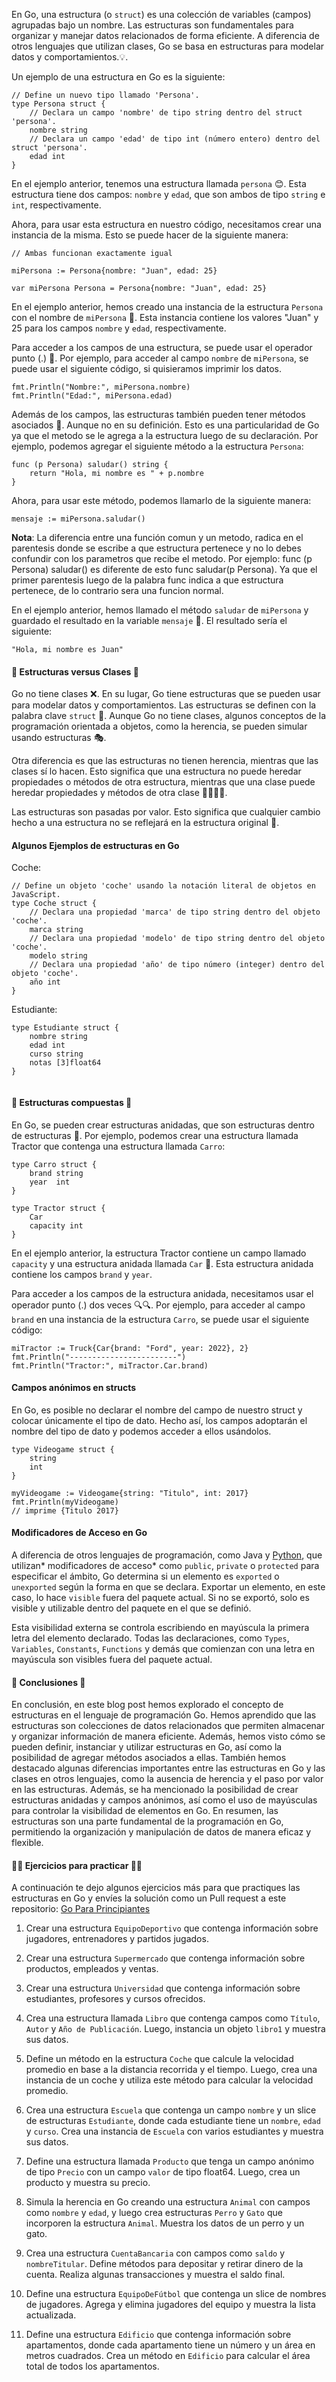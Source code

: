 En Go, una estructura (o `struct`) es una colección de variables (campos) agrupadas bajo un nombre. Las estructuras son fundamentales para organizar y manejar datos relacionados de forma eficiente. A diferencia de otros lenguajes que utilizan clases, Go se basa en estructuras para modelar datos y comportamientos.💡.

Un ejemplo de una estructura en Go es la siguiente:

```
// Define un nuevo tipo llamado 'Persona'.
type Persona struct {
    // Declara un campo 'nombre' de tipo string dentro del struct 'persona'.
    nombre string
    // Declara un campo 'edad' de tipo int (número entero) dentro del struct 'persona'.
    edad int
}

```

En el ejemplo anterior, tenemos una estructura llamada `persona` 😊. Esta estructura tiene dos campos: `nombre` y `edad`, que son ambos de tipo `string` e `int`, respectivamente.

Ahora, para usar esta estructura en nuestro código, necesitamos crear una instancia de la misma. Esto se puede hacer de la siguiente manera:

```
// Ambas funcionan exactamente igual

miPersona := Persona{nombre: "Juan", edad: 25}

var miPersona Persona = Persona{nombre: "Juan", edad: 25}
```

En el ejemplo anterior, hemos creado una instancia de la estructura `Persona` con el nombre de `miPersona` 🙌. Esta instancia contiene los valores "Juan" y 25 para los campos `nombre` y `edad`, respectivamente.

Para acceder a los campos de una estructura, se puede usar el operador punto (.) 🔎. Por ejemplo, para acceder al campo `nombre` de `miPersona`, se puede usar el siguiente código, si quisieramos imprimir los datos.

```
fmt.Println("Nombre:", miPersona.nombre)
fmt.Println("Edad:", miPersona.edad)
```

Además de los campos, las estructuras también pueden tener métodos asociados 🚦. Aunque no en su definición. Esto es una particularidad de Go ya que el metodo se le agrega a la estructura luego de su declaración. Por ejemplo, podemos agregar el siguiente método a la estructura `Persona`:

```
func (p Persona) saludar() string {
    return "Hola, mi nombre es " + p.nombre
}
```

Ahora, para usar este método, podemos llamarlo de la siguiente manera:

```
mensaje := miPersona.saludar()
```

**Nota**: La diferencia entre una función comun y un metodo, radica en el parentesis donde se escribe a que estructura pertenece y no lo debes confundir con los parametros que recibe el metodo. Por ejemplo: func (p Persona) saludar() es diferente de esto func saludar(p Persona). Ya que el primer parentesis luego de la palabra func indica a que estructura pertenece, de lo contrario sera una funcion normal.

En el ejemplo anterior, hemos llamado el método `saludar` de `miPersona` y guardado el resultado en la variable `mensaje` 📨. El resultado sería el siguiente:

```
"Hola, mi nombre es Juan"
```

#### **🚩 Estructuras versus Clases 🚩**

Go no tiene clases ❌. En su lugar, Go tiene estructuras que se pueden usar para modelar datos y comportamientos. Las estructuras se definen con la palabra clave `struct` 🔑. Aunque Go no tiene clases, algunos conceptos de la programación orientada a objetos, como la herencia, se pueden simular usando estructuras 🎭.

Otra diferencia es que las estructuras no tienen herencia, mientras que las clases sí lo hacen. Esto significa que una estructura no puede heredar propiedades o métodos de otra estructura, mientras que una clase puede heredar propiedades y métodos de otra clase 👨‍👩‍👦‍👦.

Las estructuras son pasadas por valor. Esto significa que cualquier cambio hecho a una estructura no se reflejará en la estructura original 🔄.

#### **Algunos Ejemplos de estructuras en Go**

Coche:

```
// Define un objeto 'coche' usando la notación literal de objetos en JavaScript.
type Coche struct {
    // Declara una propiedad 'marca' de tipo string dentro del objeto 'coche'.
    marca string
    // Declara una propiedad 'modelo' de tipo string dentro del objeto 'coche'.
    modelo string
    // Declara una propiedad 'año' de tipo número (integer) dentro del objeto 'coche'.
    año int
}

```

Estudiante:

```
type Estudiante struct {
	nombre string
	edad int
	curso string
	notas [3]float64
}


```

#### **🔩 Estructuras compuestas 🔩**

En Go, se pueden crear estructuras anidadas, que son estructuras dentro de estructuras 🎁. Por ejemplo, podemos crear una estructura llamada Tractor que contenga una estructura llamada `Carro`:

```
type Carro struct {
	brand string
	year  int
}

type Tractor struct {
	Car
	capacity int
}
```

En el ejemplo anterior, la estructura Tractor contiene un campo llamado `capacity` y una estructura anidada llamada `Car` 🎎. Esta estructura anidada contiene los campos `brand` y `year`.

Para acceder a los campos de la estructura anidada, necesitamos usar el operador punto (.) dos veces 🔍🔍. Por ejemplo, para acceder al campo `brand` en una instancia de la estructura `Carro`, se puede usar el siguiente código:

```
miTractor := Truck{Car{brand: "Ford", year: 2022}, 2}
fmt.Println("------------------------")
fmt.Println("Tractor:", miTractor.Car.brand)
```

#### Campos anónimos en structs

En Go, es posible no declarar el nombre del campo de nuestro struct y colocar únicamente el tipo de dato. Hecho así, los campos adoptarán el nombre del tipo de dato y podemos acceder a ellos usándolos.

```
type Videogame struct { 
    string 
    int 
}

myVideogame := Videogame{string: "Titulo", int: 2017}
fmt.Println(myVideogame)
// imprime {Titulo 2017}
```

#### Modificadores de Acceso en Go

A diferencia de otros lenguajes de programación, como Java y [Python](https://www.digitalocean.com/community/tutorial_series/how-to-code-in-python-3), que utilizan* modificadores de acceso* como `public`, `private` o `protected` para especificar el ámbito, Go determina si un elemento es `exported` o `unexported` según la forma en que se declara. Exportar un elemento, en este caso, lo hace `visible` fuera del paquete actual. Si no se exportó, solo es visible y utilizable dentro del paquete en el que se definió.

Esta visibilidad externa se controla escribiendo en mayúscula la primera letra del elemento declarado. Todas las declaraciones, como `Types`, `Variables`, `Constants`, `Functions` y demás que comienzan con una letra en mayúscula son visibles fuera del paquete actual.

#### **📝 Conclusiones 📝**

En conclusión, en este blog post hemos explorado el concepto de estructuras en el lenguaje de programación Go. Hemos aprendido que las estructuras son colecciones de datos relacionados que permiten almacenar y organizar información de manera eficiente. Además, hemos visto cómo se pueden definir, instanciar y utilizar estructuras en Go, así como la posibilidad de agregar métodos asociados a ellas. También hemos destacado algunas diferencias importantes entre las estructuras en Go y las clases en otros lenguajes, como la ausencia de herencia y el paso por valor en las estructuras. Además, se ha mencionado la posibilidad de crear estructuras anidadas y campos anónimos, así como el uso de mayúsculas para controlar la visibilidad de elementos en Go. En resumen, las estructuras son una parte fundamental de la programación en Go, permitiendo la organización y manipulación de datos de manera eficaz y flexible.

#### **🏋️‍♂️ Ejercicios para practicar 🏋️‍♂️**

A continuación te dejo algunos ejercicios más para que practiques las estructuras en Go y envíes la solución como un Pull request a este repositorio: [Go Para Principiantes](https://github.com/ejemplos-go-para-principiantes)

1.  Crear una estructura `EquipoDeportivo` que contenga información sobre jugadores, entrenadores y partidos jugados.
    
2.  Crear una estructura `Supermercado` que contenga información sobre productos, empleados y ventas.
    
3.  Crear una estructura `Universidad` que contenga información sobre estudiantes, profesores y cursos ofrecidos.
    
4.  Crea una estructura llamada `Libro` que contenga campos como `Título`, `Autor` y `Año de Publicación`. Luego, instancia un objeto `libro1` y muestra sus datos.
    
5.  Define un método en la estructura `Coche` que calcule la velocidad promedio en base a la distancia recorrida y el tiempo. Luego, crea una instancia de un coche y utiliza este método para calcular la velocidad promedio.
    
6.  Crea una estructura `Escuela` que contenga un campo `nombre` y un slice de estructuras `Estudiante`, donde cada estudiante tiene un `nombre`, `edad` y `curso`. Crea una instancia de `Escuela` con varios estudiantes y muestra sus datos.
    
7.  Define una estructura llamada `Producto` que tenga un campo anónimo de tipo `Precio` con un campo `valor` de tipo float64. Luego, crea un producto y muestra su precio.
    
8.  Simula la herencia en Go creando una estructura `Animal` con campos como `nombre` y `edad`, y luego crea estructuras `Perro` y `Gato` que incorporen la estructura `Animal`. Muestra los datos de un perro y un gato.
    
9.  Crea una estructura `CuentaBancaria` con campos como `saldo` y `nombreTitular`. Define métodos para depositar y retirar dinero de la cuenta. Realiza algunas transacciones y muestra el saldo final.
    
10.  Define una estructura `EquipoDeFútbol` que contenga un slice de nombres de jugadores. Agrega y elimina jugadores del equipo y muestra la lista actualizada.
    
11.  Define una estructura `Edificio` que contenga información sobre apartamentos, donde cada apartamento tiene un número y un área en metros cuadrados. Crea un método en `Edificio` para calcular el área total de todos los apartamentos.